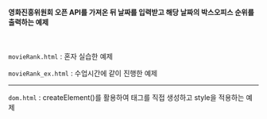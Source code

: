 <h4>영화진흥위원회 오픈 API를 가져온 뒤 날짜를 입력받고 해당 날짜의 박스오피스 순위를 출력하는 예제</h4>
<br>

`movieRank.html` : 혼자 실습한 예제

`movieRank_ex.html` : 수업시간에 같이 진행한 예제

<hr>

`dom.html` : createElement()를 활용하여 태그를 직접 생성하고 style을 적용하는 예제
